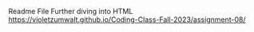 Readme File
Further diving into HTML
https://violetzumwalt.github.io/Coding-Class-Fall-2023/assignment-08/